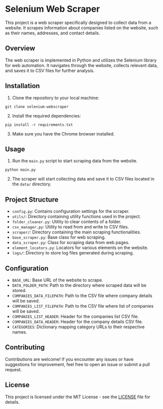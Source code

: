 # Selenium Web Scraper

This project is a web scraper specifically designed to collect data from a website. It scrapes information about companies listed on the website, such as their names, addresses, and contact details.

## Overview

The web scraper is implemented in Python and utilizes the Selenium library for web automation. It navigates through the website, collects relevant data, and saves it to CSV files for further analysis.

## Installation

1. Clone the repository to your local machine:

`git clone selenium-webscraper`

2. Install the required dependencies:

`pip install -r requirements.txt`

3. Make sure you have the Chrome browser installed.

## Usage

1. Run the `main.py` script to start scraping data from the website.

`python main.py`

2. The scraper will start collecting data and save it to CSV files located in the `data/` directory.

## Project Structure

-   `config.py`: Contains configuration settings for the scraper.
-   `utils/`: Directory containing utility functions used in the project.
-   `folder_cleaner.py`: Utility to clear contents of a folder.
-   `csv_manager.py`: Utility to read from and write to CSV files.
-   `scraper/`: Directory containing the main scraping functionalities.
-   `base_scraper.py`: Base class for web scraping.
-   `data_scraper.py`: Class for scraping data from web pages.
-   `element_locators.py`: Locators for various elements on the website.
-   `logs/`: Directory to store log files generated during scraping.

## Configuration

-   `BASE_URL`: Base URL of the website to scrape.
-   `DATA_FOLDER_PATH`: Path to the directory where scraped data will be stored.
-   `COMPANIES_DATA_FILEPATH`: Path to the CSV file where company details will be saved.
-   `COMPANIES_LIST_FILEPATH`: Path to the CSV file where list of companies will be saved.
-   `COMPANIES_LIST_HEADER`: Header for the companies list CSV file.
-   `COMPANIES_DATA_HEADER`: Header for the company details CSV file.
-   `CATEGORIES`: Dictionary mapping category URLs to their respective names.

## Contributing

Contributions are welcome! If you encounter any issues or have suggestions for improvement, feel free to open an issue or submit a pull request.

## License

This project is licensed under the MIT License - see the [LICENSE](LICENSE) file for details.
